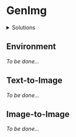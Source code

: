 # GenImg

<details>
<summary>
Solutions
</summary>

## Stable Diffusion
- LoRA: https://civitai.com/models/148002/galgame-style-lora
- Model transform: https://github.com/Degfy/safetensors-to-Diffusers


## Illustrious
- Paper: https://arxiv.org/html/2409.19946v1
- Blog: https://ai-bot.cn/illustrious/

## SANA

- Paper: https://arxiv.org/abs/2410.10629
- Git: https://github.com/NVlabs/Sana

</details>

## Environment
*To be done...*

## Text-to-Image
*To be done...*

## Image-to-Image
*To be done...*
